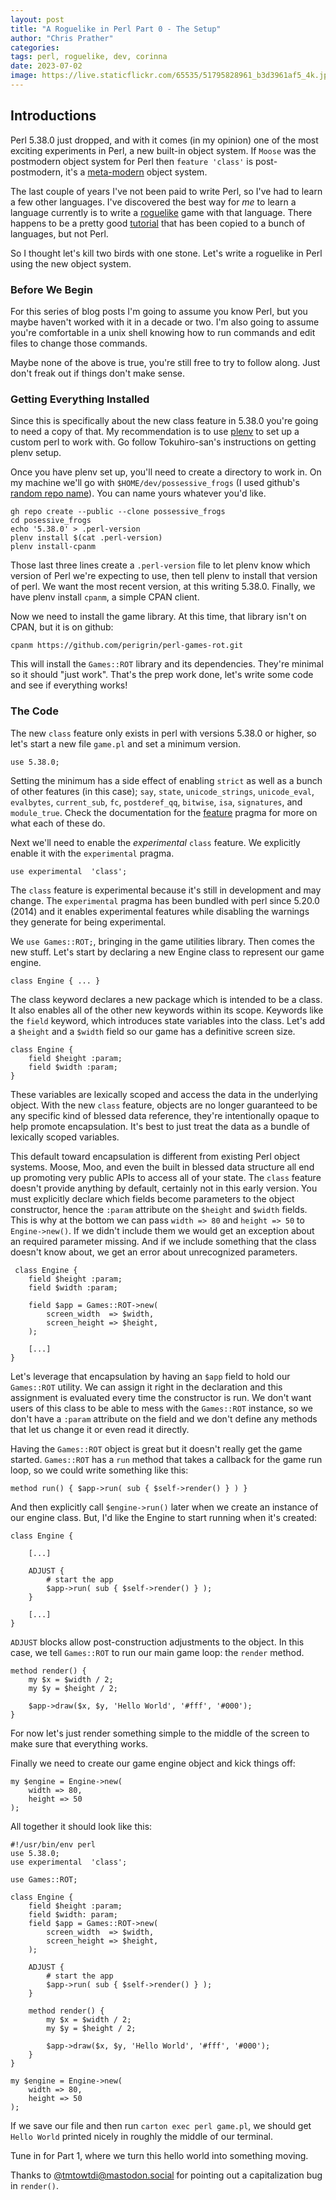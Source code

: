 ```yaml
---
layout: post
title: "A Roguelike in Perl Part 0 - The Setup"
author: "Chris Prather"
categories:
tags: perl, roguelike, dev, corinna
date: 2023-07-02
image: https://live.staticflickr.com/65535/51795828961_b3d3961af5_4k.jpg
---
```


## Introductions

Perl 5.38.0 just dropped, and with it comes (in my opinion) one of the most
exciting experiments in Perl, a new built-in object system. If `Moose` was the
postmodern object system for Perl then `feature 'class'` is post-postmodern,
it's a [meta-modern](https://en.wikipedia.org/wiki/Metamodernism) object
system.

The last couple of years I've not been paid to write Perl, so I've had to learn
a few other languages. I've discovered the best way for _me_ to learn a
language currently is to write a
[roguelike](https://en.wikipedia.org/wiki/Roguelike) game with that language.
There happens to be a pretty good [tutorial](https://rogueliketutorials.com/)
that has been copied to a bunch of languages, but not Perl.

So I thought let's kill two birds with one stone. Let's write a roguelike in
Perl using the new object system.

### Before We Begin

For this series of blog posts I'm going to assume you know Perl, but you
maybe haven't worked with it in a decade or two. I'm also going to assume you're
comfortable in a unix shell knowing how to run commands and edit files to
change those commands.

Maybe none of the above is true, you're still free to try to follow along. Just
don't freak out if things don't make sense.

### Getting Everything Installed

Since this is specifically about the new class feature in 5.38.0 you're going
to need a copy of that. My recommendation is to use
[plenv](https://github.com/tokuhirom/plenv) to set up a custom perl to work
with. Go follow Tokuhiro-san's instructions on getting plenv setup.

Once you have plenv set up, you'll need to create a directory to work in. On my
machine we'll go with `$HOME/dev/possessive_frogs` (I used github's [random repo name](https://alator21.github.io/repository-name-generator/)).
You can name yours whatever you'd like.

```
gh repo create --public --clone possessive_frogs
cd posessive_frogs
echo '5.38.0' > .perl-version
plenv install $(cat .perl-version)
plenv install-cpanm
```

Those last three lines create a `.perl-version` file to let plenv know which
version of Perl we're expecting to use, then tell plenv to install that
version of perl. We want the most recent version, at this writing 5.38.0.
Finally, we have plenv install `cpanm`, a simple CPAN client.

Now we need to install the game library. At this time, that library isn't
on CPAN, but it is on github:

```
cpanm https://github.com/perigrin/perl-games-rot.git
```

This will install the `Games::ROT` library and its dependencies. They're
minimal so it should "just work". That's the prep work done, let's write some code
and see if everything works!

### The Code

The new `class` feature only exists in perl with versions 5.38.0 or higher, so
let's start a new file `game.pl` and set a minimum version.

```
use 5.38.0;
```

Setting the minimum has a side effect of
enabling `strict` as well as a bunch of other features (in this case); `say`, `state`,
`unicode_strings`, `unicode_eval`,  `evalbytes`, `current_sub`, `fc`,
`postderef_qq`, `bitwise`, `isa`, `signatures`, and `module_true`. Check the
documentation for the [feature](https://perldoc.pl/5.38.0/feature) pragma for more on
what each of these do.

Next we'll need to enable the _experimental_ `class` feature. We explicitly
enable it with the `experimental` pragma.

```
use experimental  'class';
```

The `class` feature is experimental because it's still in development and may
change. The `experimental` pragma has been bundled with perl since 5.20.0
(2014) and it enables experimental features while disabling the warnings they
generate for being experimental.

We `use Games::ROT;`, bringing in the game utilities library. Then comes the new
stuff. Let's start by declaring a new Engine class to represent our game engine.

```
class Engine { ... }
```

The class keyword declares a new package which is intended to be a class. It
also enables all of the other new keywords within its scope. Keywords like the
`field` keyword, which introduces state variables into the class. Let's add a
`$height` and a `$width` field so our game has a definitive screen size.

```
class Engine {
    field $height :param;
    field $width :param;
}
```

These variables are lexically scoped and access the data in the underlying
object. With the new `class` feature, objects are no longer guaranteed to be any
specific kind of blessed data reference, they're intentionally opaque to help
promote encapsulation. It's best to just treat the data as a bundle of
lexically scoped variables.

This default toward encapsulation is different from existing Perl object
systems. Moose, Moo, and even the built in blessed data structure all end up
promoting very public APIs to access all of your state. The `class` feature
doesn't provide anything by default, certainly not in this early version. You
must explicitly declare which fields become parameters to the object
constructor, hence the `:param` attribute on the `$height` and `$width` fields.
This is why at the bottom we can pass `width => 80` and `height => 50` to
`Engine->new()`. If we didn't include them we would get an exception about an
required parameter missing. And if we include something that the class doesn't
know about, we get an error about unrecognized parameters.

```
 class Engine {
    field $height :param;
    field $width :param;

    field $app = Games::ROT->new(
        screen_width  => $width,
        screen_height => $height,
    );

    [...]
}
````

Let's leverage that encapsulation by having an `$app` field to hold our
`Games::ROT` utility. We can assign it right in the declaration and this
assignment is evaluated every time the constructor is run. We don't want users
of this class to be able to mess with the `Games::ROT` instance, so we don't
have a `:param` attribute on the field and we don't define any methods that let
us change it or even read it directly.

Having the `Games::ROT` object is great but it doesn't really get the game
started. `Games::ROT` has a `run` method that takes a callback for the game run
loop, so we could write something like this:

```
method run() { $app->run( sub { $self->render() } ) }
```

And then explicitly call `$engine->run()` later when we create an instance of
our engine class. But, I'd like the Engine to start running when it's created:

```
class Engine {

    [...]

    ADJUST {
        # start the app
        $app->run( sub { $self->render() } );
    }

    [...]
}
```

`ADJUST` blocks allow post-construction adjustments to the object. In this case,
we tell `Games::ROT` to run our main game loop: the `render` method.

```
method render() {
    my $x = $width / 2;
    my $y = $height / 2;

    $app->draw($x, $y, 'Hello World', '#fff', '#000');
}
```

For now let's just render something simple to the middle of the screen to make
sure that everything works.

Finally we need to create our game engine object and kick things off:

```
my $engine = Engine->new(
    width => 80,
    height => 50
);
```

All together it should look like this:

```
#!/usr/bin/env perl
use 5.38.0;
use experimental  'class';

use Games::ROT;

class Engine {
    field $height :param;
    field $width: param;
    field $app = Games::ROT->new(
        screen_width  => $width,
        screen_height => $height,
    );

    ADJUST {
        # start the app
        $app->run( sub { $self->render() } );
    }

    method render() {
        my $x = $width / 2;
        my $y = $height / 2;

        $app->draw($x, $y, 'Hello World', '#fff', '#000');
    }
}

my $engine = Engine->new(
    width => 80,
    height => 50
);
```

If we save our file and then run `carton exec perl game.pl`, we should get
`Hello World` printed nicely in roughly the middle of our terminal.

Tune in for Part 1, where we turn this hello world into something moving.

Thanks to [@tmtowtdi@mastodon.social](https://mastodon.social/@tmtowtdi/110651255031643872) for pointing out a capitalization bug in `render()`.
